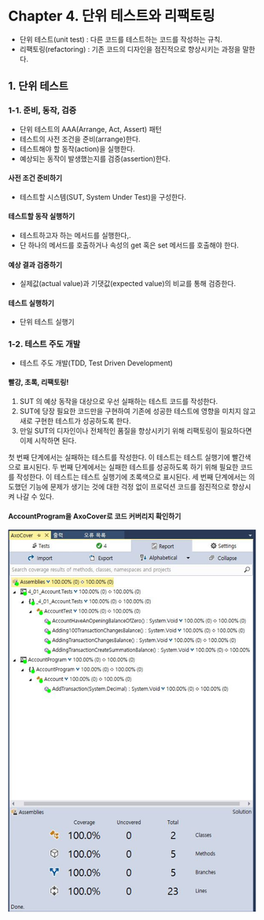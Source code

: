 # Chapter 4. 단위 테스트와 리팩토링

- 단위 테스트(unit test) : 다른 코드를 테스트하는 코드를 작성하는 규칙.
- 리팩토링(refactoring) : 기존 코드의 디자인을 점진적으로 향상시키는 과정을 말한다.

## 1. 단위 테스트

### 1-1. 준비, 동작, 검증

- 단위 테스트의 AAA(Arrange, Act, Assert) 패턴
- 테스트의 사전 조건을 준비(arrange)한다.
- 테스트해야 할 동작(action)을 실행한다.
- 예상되는 동작이 발생했는지를 검증(assertion)한다.

#### 사전 조건 준비하기

- 테스트할 시스템(SUT, System Under Test)을 구성한다.

#### 테스트할 동작 실행하기

- 테스트하고자 하는 메서드를 실행한다,.
- 단 하나의 메서드를 호출하거나 속성의 get 혹은 set 메서드를 호출해야 한다.

#### 예상 결과 검증하기

- 실제값(actual value)과 기댓값(expected value)의 비교를 통해 검증한다.

#### 테스트 실행하기

- 단위 테스트 실행기

### 1-2. 테스트 주도 개발

- 테스트 주도 개발(TDD, Test Driven Development)

#### 빨강, 초록, 리팩토링!

1. SUT 의 예상 동작을 대상으로 우선 실패하는 테스트 코드를 작성한다.
2. SUT에 당장 필요한 코드만을 구현하여 기존에 성공한 테스트에 영향을 미치지 않고 새로 구현한 테스트가 성공하도록 한다.
3. 만일 SUT의 디자인이나 전체적인 품질을 향상시키기 위해 리팩토링이 필요하다면 이제 시작하면 된다.

첫 번째 단계에서는 실패하는 테스트를 작성한다. 이 테스트는 테스트 실행기에 빨간색으로 표시된다.
두 번째 단계에서는 실패한 테스트를 성공하도록 하기 위해 필요한 코드를 작성한다. 이 테스트는 테스트 실행기에 초록색으로 표시된다.
세 번째 단계에서는 의도했던 기능에 문제가 생기는 것에 대한 걱정 없이 프로덕션 코드를 점진적으로 향상시켜 나갈 수 있다.

#### AccountProgram을 AxoCover로 코드 커버리지 확인하기

<img src="./image/AxoCover.jpg">

